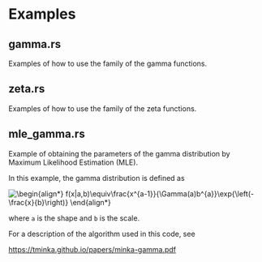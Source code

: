 # Examples
## gamma.rs
Examples of how to use the family of the gamma functions.
## zeta.rs
Examples of how to use the family of the zeta functions.
## mle_gamma.rs
Example of obtaining the parameters of the gamma distribution 
by Maximum Likelihood Estimation (MLE).

In this example, the gamma distribution is defined as 

![\begin{align*}
f(x|a,b)\equiv\frac{x^{a-1}}{\Gamma(a)b^{a}}\exp{\left(-\frac{x}{b}\right)}
\end{align*}
](https://render.githubusercontent.com/render/math?math=%5Cdisplaystyle+%5Cbegin%7Balign%2A%7D%0Af%28x%7Ca%2Cb%29%5Cequiv%5Cfrac%7Bx%5E%7Ba-1%7D%7D%7B%5CGamma%28a%29b%5E%7Ba%7D%7D%5Cexp%7B%5Cleft%28-%5Cfrac%7Bx%7D%7Bb%7D%5Cright%29%7D%0A%5Cend%7Balign%2A%7D%0A)

where `a` is the shape and `b` is the scale.
 
For a description of the algorithm used in this code, see

https://tminka.github.io/papers/minka-gamma.pdf